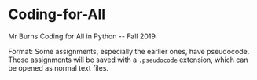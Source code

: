 # Coding-for-All
Mr Burns Coding for All in Python -- Fall 2019

Format: Some assignments, especially the earlier ones, have pseudocode. Those assignments will be saved with a `.pseudocode` extension, which can be opened as normal text files.
